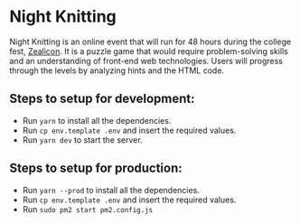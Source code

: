 # Night Knitting

Night Knitting is an online event that will run for 48 hours during the college fest, [Zealicon](https://zealicon.in). It is a puzzle game that would require problem-solving skills and an understanding of front-end web technologies. Users will progress through the levels by analyzing hints and the HTML code.

## Steps to setup for development:

-   Run `yarn` to install all the dependencies.
-   Run `cp env.template .env` and insert the required values.
-   Run `yarn dev` to start the server.

## Steps to setup for production:

-   Run `yarn --prod` to install all the dependencies.
-   Run `cp env.template .env` and insert the required values.
-   Run `sudo pm2 start pm2.config.js`
